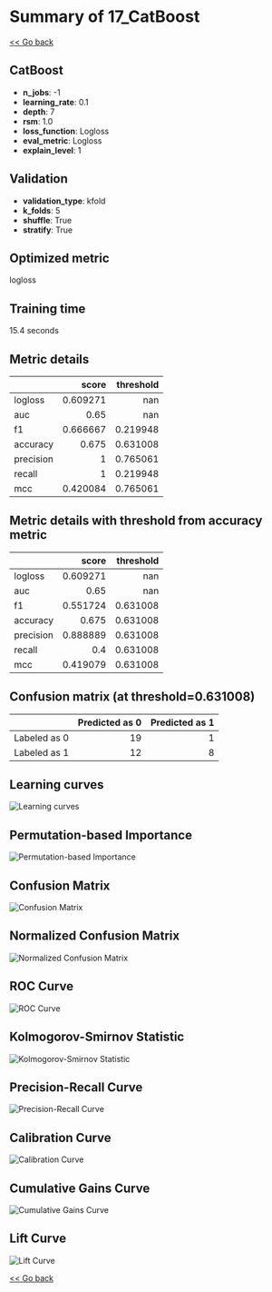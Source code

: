 # Summary of 17_CatBoost

[<< Go back](../README.md)


## CatBoost
- **n_jobs**: -1
- **learning_rate**: 0.1
- **depth**: 7
- **rsm**: 1.0
- **loss_function**: Logloss
- **eval_metric**: Logloss
- **explain_level**: 1

## Validation
 - **validation_type**: kfold
 - **k_folds**: 5
 - **shuffle**: True
 - **stratify**: True

## Optimized metric
logloss

## Training time

15.4 seconds

## Metric details
|           |    score |   threshold |
|:----------|---------:|------------:|
| logloss   | 0.609271 |  nan        |
| auc       | 0.65     |  nan        |
| f1        | 0.666667 |    0.219948 |
| accuracy  | 0.675    |    0.631008 |
| precision | 1        |    0.765061 |
| recall    | 1        |    0.219948 |
| mcc       | 0.420084 |    0.765061 |


## Metric details with threshold from accuracy metric
|           |    score |   threshold |
|:----------|---------:|------------:|
| logloss   | 0.609271 |  nan        |
| auc       | 0.65     |  nan        |
| f1        | 0.551724 |    0.631008 |
| accuracy  | 0.675    |    0.631008 |
| precision | 0.888889 |    0.631008 |
| recall    | 0.4      |    0.631008 |
| mcc       | 0.419079 |    0.631008 |


## Confusion matrix (at threshold=0.631008)
|              |   Predicted as 0 |   Predicted as 1 |
|:-------------|-----------------:|-----------------:|
| Labeled as 0 |               19 |                1 |
| Labeled as 1 |               12 |                8 |

## Learning curves
![Learning curves](learning_curves.png)

## Permutation-based Importance
![Permutation-based Importance](permutation_importance.png)
## Confusion Matrix

![Confusion Matrix](confusion_matrix.png)


## Normalized Confusion Matrix

![Normalized Confusion Matrix](confusion_matrix_normalized.png)


## ROC Curve

![ROC Curve](roc_curve.png)


## Kolmogorov-Smirnov Statistic

![Kolmogorov-Smirnov Statistic](ks_statistic.png)


## Precision-Recall Curve

![Precision-Recall Curve](precision_recall_curve.png)


## Calibration Curve

![Calibration Curve](calibration_curve_curve.png)


## Cumulative Gains Curve

![Cumulative Gains Curve](cumulative_gains_curve.png)


## Lift Curve

![Lift Curve](lift_curve.png)



[<< Go back](../README.md)
